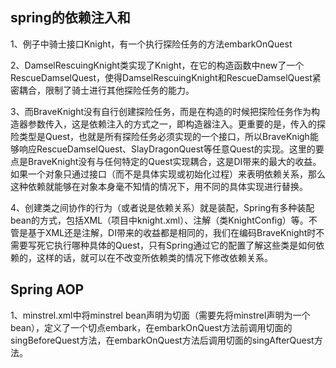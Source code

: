 ## spring的依赖注入和
1、例子中骑士接口Knight，有一个执行探险任务的方法embarkOnQuest

2、DamselRescuingKnight类实现了Knight，在它的构造函数中new了一个RescueDamselQuest，使得DamselRescuingKnight和RescueDamselQuest紧密耦合，限制了骑士进行其他探险任务的能力。

3、而BraveKnight没有自行创建探险任务，而是在构造的时候把探险任务作为构造器参数传入，这是依赖注入的方式之一，即构造器注入。更重要的是，传入的探险类型是Quest，也就是所有探险任务必须实现的一个接口，所以BraveKnigh能够响应RescueDamselQuest、SlayDragonQuest等任意Quest的实现。这里的要点是BraveKnight没有与任何特定的Quest实现耦合，这是DI带来的最大的收益。如果一个对象只通过接口（而不是具体实现或初始化过程）来表明依赖关系，那么这种依赖就能够在对象本身毫不知情的情况下，用不同的具体实现进行替换。

4、创建类之间协作的行为（或者说是依赖关系）就是装配，Spring有多种装配bean的方式，包括XML（项目中knight.xml）、注解（类KnightConfig）等。不管是基于XML还是注解，DI带来的收益都是相同的，我们在编码BraveKnight时不需要写死它执行哪种具体的Quest，只有Spring通过它的配置了解这些类是如何依赖的，这样的话，就可以在不改变所依赖类的情况下修改依赖关系。

## Spring AOP
1、minstrel.xml中将minstrel bean声明为切面（需要先将minstrel声明为一个bean），定义了一个切点embark，在embarkOnQuest方法前调用切面的singBeforeQuest方法，在embarkOnQuest方法后调用切面的singAfterQuest方法。
